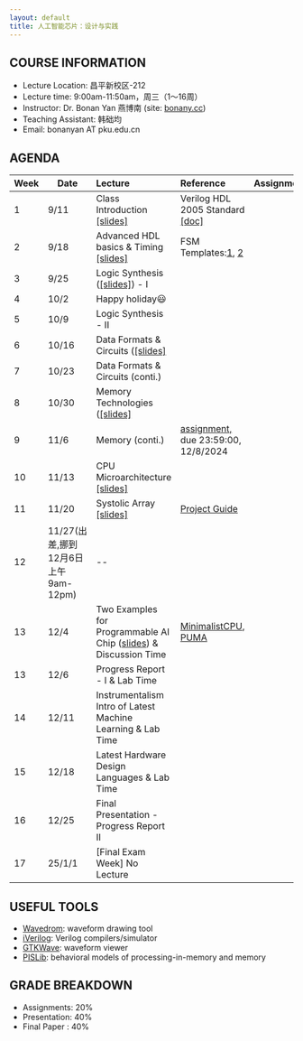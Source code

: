 ```yaml
---
layout: default
title: 人工智能芯片：设计与实践
---
```


## COURSE INFORMATION

- Lecture Location: 昌平新校区-212
- Lecture time:	9:00am-11:50am，周三（1～16周）
- Instructor: Dr. Bonan Yan 燕博南 (site: [bonany.cc](https://bonany.cc))
- Teaching Assistant: 韩础均
- Email:	bonanyan AT pku.edu.cn

## AGENDA

| Week | Date                                | Lecture                                                                 | Reference                                                                                                | Assignment |
| ---- | ----------------------------------- | :---------------------------------------------------------------------- | :------------------------------------------------------------------------------------------------------- | ---------- |
| 1    | 9/11                                | Class Introduction [\[slides\]](/assets/lec/Lec1_intro.pdf)             | Verilog HDL 2005 Standard [\[doc\]](/assets/lec/IEEE.1364-2005_Verilog2005.pdf)                          |            |
| 2    | 9/18                                | Advanced HDL basics & Timing [\[slides\]](/assets/lec/Lec2_verilog.pdf) | FSM Templates:[1](/assets/other/mealy_state_machine_v.zip), [2](/assets/other/moore_state_machine_v.zip) |            |
| 3    | 9/25                                | Logic Synthesis ([\[slides\]](/assets/lec/Lec3_logicsyn.pdf)) - I       |                                                                                                          |            |
| 4    | 10/2                                | Happy holiday😃                                                        |                                                                                                          |            |
| 5    | 10/9                                | Logic Synthesis - II                                                    |                                                                                                          |            |
| 6    | 10/16                               | Data Formats & Circuits ([\[slides\]](/assets/lec/Lec4_arithmetics.pdf) |                                                                                                          |            |
| 7    | 10/23                               | Data Formats & Circuits (conti.)                                        |                                                                                                          |            |
| 8    | 10/30                               | Memory   Technologies ([\[slides\]](/assets/lec/Lec5_memory.pdf)        |                                                                                                          |            |
| 9    | 11/6                                | Memory (conti.)                                                         | [assignment,](/assets/assignment/assignment.pdf) due 23:59:00, 12/8/2024                                 |            |
| 10   | 11/13                               | CPU Microarchitecture [\[slides\]](/assets/lec/Lec6_cpuArch.pdf)        |                                                                                                          |            |
| 11   | 11/20                               | Systolic Array [\[slides\]](/assets/lec/Lec7_systolic.pdf)              | [Project Guide](/assets/lec/ProjectGuide.pdf)                                                            |            |
| 12   | 11/27(出差,挪到12月6日上午9am-12pm) | --                                                                      |                                                                                                          |            |
| 13   | 12/4                                | Two Examples for Programmable AI Chip ([slides](/assets/lec/Lec8_2examples.pdf)) & Discussion Time                        | [MinimalistCPU](/assets/assignment/MinimalistCPU_v2.tar.gz), [PUMA](/assets/lec/PUMA.pdf)                |            |
| 13   | 12/6                                | Progress Report - I & Lab Time                                          |                                                                                                          |            |
| 14   | 12/11                               | Instrumentalism Intro of Latest Machine Learning & Lab Time             |                                                                                                          |            |
| 15   | 12/18                               | Latest Hardware Design Languages & Lab Time                             |                                                                                                          |            |
| 16   | 12/25                               | Final Presentation - Progress Report II                                 |                                                                                                          |            |
| 17   | 25/1/1                              | [Final Exam Week] No Lecture                                            |                                                                                                          |            |

## USEFUL TOOLS

- [Wavedrom](https://wavedrom.com): waveform drawing tool
- [iVerilog](https://github.com/steveicarus/iverilog): Verilog compilers/simulator
- [GTKWave](https://gtkwave.sourceforge.net): waveform viewer
- [PISLib](https://bonany.gitlab.io/pis/): behavioral models of processing-in-memory and memory


## GRADE BREAKDOWN

- Assignments: 20%
- Presentation: 40%
- Final Paper : 40%
